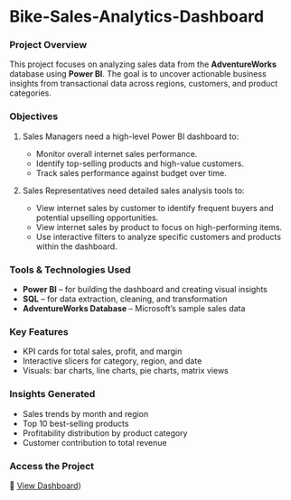 # Bike-Sales-Analytics-Dashboard

### Project Overview
This project focuses on analyzing sales data from the **AdventureWorks** database using **Power BI**. The goal is to uncover actionable business insights from transactional data across regions, customers, and product categories.

### Objectives
1. Sales Managers need a high-level Power BI dashboard to:
   - Monitor overall internet sales performance.
   - Identify top-selling products and high-value customers.
   - Track sales performance against budget over time.
     
2. Sales Representatives need detailed sales analysis tools to:
   - View internet sales by customer to identify frequent buyers and potential upselling opportunities.
   - View internet sales by product to focus on high-performing items.
   - Use interactive filters to analyze specific customers and products within the dashboard.

### Tools & Technologies Used
- **Power BI** – for building the dashboard and creating visual insights
- **SQL** – for data extraction, cleaning, and transformation
- **AdventureWorks Database** – Microsoft’s sample sales data

### Key Features
- KPI cards for total sales, profit, and margin
- Interactive slicers for category, region, and date
- Visuals: bar charts, line charts, pie charts, matrix views

### Insights Generated
- Sales trends by month and region
- Top 10 best-selling products
- Profitability distribution by product category
- Customer contribution to total revenue

### Access the Project
🔗 [View Dashboard](https://app.powerbi.com/view?r=eyJrIjoiMTMwMjM1NTktNWFhZC00NWY4LWExYWQtZjkwNjRlYWExNzQxIiwidCI6ImQxY2I3NTZlLWFjZDEtNGY2Yi1hYmJlLWZjZWFmMWY0ZmQ3NCJ9&pageName=cc020495c8262d799003))

